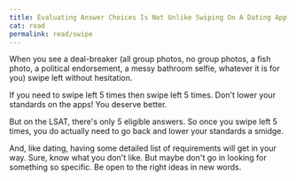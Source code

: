 ```yaml
---
title: Evaluating Answer Choices Is Not Unlike Swiping On A Dating App
cat: read
permalink: read/swipe
---
```


When you see a deal-breaker (all group photos, no group photos, a fish photo, a political endorsement, a messy bathroom selfie, whatever it is for you) swipe left without hesitation.

If you need to swipe left 5 times then swipe left 5 times. Don't lower your standards on the apps! You deserve better.

But on the LSAT, there's only 5 eligible answers. So once you swipe left 5 times, you do actually need to go back and lower your standards a smidge.

And, like dating, having some detailed list of requirements will get in your way. Sure, know what you don't like. But maybe don't go in looking for something so specific. Be open to the right ideas in new words.
